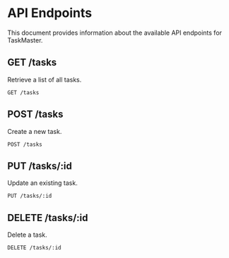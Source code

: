 # API Endpoints

This document provides information about the available API endpoints for TaskMaster.

## GET /tasks

Retrieve a list of all tasks.

```http
GET /tasks
```

## POST /tasks
Create a new task.

```http
POST /tasks
```

## PUT /tasks/:id
Update an existing task.

```http
PUT /tasks/:id
```

## DELETE /tasks/:id
Delete a task.

```http
DELETE /tasks/:id
```
